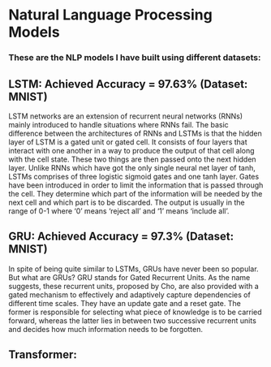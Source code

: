 # Natural Language Processing Models
### These are the NLP models I have built using different datasets:
## LSTM: Achieved Accuracy = 97.63% (Dataset: MNIST) 
LSTM networks are an extension of recurrent neural networks (RNNs) mainly introduced to handle situations where RNNs fail. The basic difference between the architectures of RNNs and LSTMs is that the hidden layer of LSTM is a gated unit or gated cell. It consists of four layers that interact with one another in a way to produce the output of that cell along with the cell state. These two things are then passed onto the next hidden layer. Unlike RNNs which have got the only single neural net layer of tanh, LSTMs comprises of three logistic sigmoid gates and one tanh layer. Gates have been introduced in order to limit the information that is passed through the cell. They determine which part of the information will be needed by the next cell and which part is to be discarded. The output is usually in the range of 0-1 where ‘0’ means ‘reject all’ and ‘1’ means ‘include all’.  
## GRU: Achieved Accuracy = 97.3% (Dataset: MNIST)
In spite of being quite similar to LSTMs, GRUs have never been so popular. But what are GRUs? GRU stands for Gated Recurrent Units. As the name suggests, these recurrent units, proposed by Cho, are also provided with a gated mechanism to effectively and adaptively capture dependencies of different time scales. They have an update gate and a reset gate. The former is responsible for selecting what piece of knowledge is to be carried forward, whereas the latter lies in between two successive recurrent units and decides how much information needs to be forgotten.
## Transformer: 
